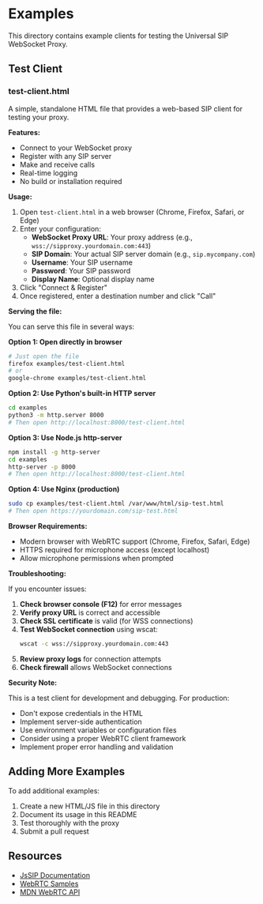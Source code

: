 # Examples

This directory contains example clients for testing the Universal SIP WebSocket Proxy.

## Test Client

### test-client.html

A simple, standalone HTML file that provides a web-based SIP client for testing your proxy.

**Features:**
- Connect to your WebSocket proxy
- Register with any SIP server
- Make and receive calls
- Real-time logging
- No build or installation required

**Usage:**

1. Open `test-client.html` in a web browser (Chrome, Firefox, Safari, or Edge)
2. Enter your configuration:
   - **WebSocket Proxy URL**: Your proxy address (e.g., `wss://sipproxy.yourdomain.com:443`)
   - **SIP Domain**: Your actual SIP server domain (e.g., `sip.mycompany.com`)
   - **Username**: Your SIP username
   - **Password**: Your SIP password
   - **Display Name**: Optional display name
3. Click "Connect & Register"
4. Once registered, enter a destination number and click "Call"

**Serving the file:**

You can serve this file in several ways:

**Option 1: Open directly in browser**
```bash
# Just open the file
firefox examples/test-client.html
# or
google-chrome examples/test-client.html
```

**Option 2: Use Python's built-in HTTP server**
```bash
cd examples
python3 -m http.server 8000
# Then open http://localhost:8000/test-client.html
```

**Option 3: Use Node.js http-server**
```bash
npm install -g http-server
cd examples
http-server -p 8000
# Then open http://localhost:8000/test-client.html
```

**Option 4: Use Nginx (production)**
```bash
sudo cp examples/test-client.html /var/www/html/sip-test.html
# Then open https://yourdomain.com/sip-test.html
```

**Browser Requirements:**
- Modern browser with WebRTC support (Chrome, Firefox, Safari, Edge)
- HTTPS required for microphone access (except localhost)
- Allow microphone permissions when prompted

**Troubleshooting:**

If you encounter issues:

1. **Check browser console (F12)** for error messages
2. **Verify proxy URL** is correct and accessible
3. **Check SSL certificate** is valid (for WSS connections)
4. **Test WebSocket connection** using wscat:
   ```bash
   wscat -c wss://sipproxy.yourdomain.com:443
   ```
5. **Review proxy logs** for connection attempts
6. **Check firewall** allows WebSocket connections

**Security Note:**

This is a test client for development and debugging. For production:
- Don't expose credentials in the HTML
- Implement server-side authentication
- Use environment variables or configuration files
- Consider using a proper WebRTC client framework
- Implement proper error handling and validation

## Adding More Examples

To add additional examples:

1. Create a new HTML/JS file in this directory
2. Document its usage in this README
3. Test thoroughly with the proxy
4. Submit a pull request

## Resources

- [JsSIP Documentation](https://jssip.net/documentation/)
- [WebRTC Samples](https://webrtc.github.io/samples/)
- [MDN WebRTC API](https://developer.mozilla.org/en-US/docs/Web/API/WebRTC_API)
